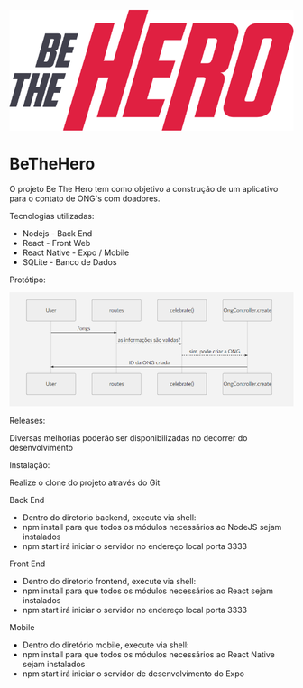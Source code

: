 ![](/image/logo.png)

# BeTheHero
O projeto Be The Hero tem como objetivo a construção de um aplicativo para o contato de ONG's com doadores.

Tecnologias utilizadas:

- Nodejs - Back End
- React - Front Web
- React Native - Expo / Mobile
- SQLite - Banco de Dados

Protótipo:

![](/image/prototipo.png)

Releases:

Diversas melhorias poderão ser disponibilizadas no decorrer do desenvolvimento

Instalação:

Realize o clone do projeto através do Git

Back End

- Dentro do diretorio backend, execute via shell:
- npm install para que todos os módulos necessários ao NodeJS sejam instalados
- npm start irá iniciar o servidor no endereço local porta 3333

Front End

- Dentro do diretorio frontend, execute via shell:
- npm install para que todos os módulos necessários ao React sejam instalados
- npm start irá iniciar o servidor no endereço local porta 3333

Mobile

- Dentro do diretório mobile, execute via shell:
- npm install para que todos os módulos necessários ao React Native sejam instalados
- npm start irá iniciar o servidor de desenvolvimento do Expo
